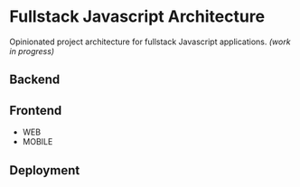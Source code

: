 # Fullstack Javascript Architecture
Opinionated project architecture for fullstack Javascript applications. _(work in progress)_

## Backend

## Frontend
- WEB
- MOBILE

## Deployment
